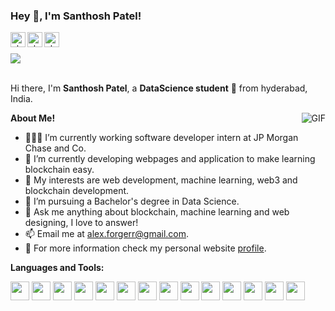 <!-- <h3 title="prof"> Hi there! 👋</h3> -->

<!--
- 🔭 I’m currently working on ...
- 🌱 I’m currently learning ...
- 👯 I’m looking to collaborate on ...
- 🤔 I’m looking for help with ...
- 💬 Ask me about ...
- 📫 How to reach me: ...
- 😄 Pronouns: ...
- ⚡ Fun fact: ...
-->
<h3 title="hehehe"> Hey 👋, I'm Santhosh Patel!</h3>

<a href="https://www.linkedin.com/in/santhosh-patel/">
  <img align="left" alt="alex's LinkdeIn" width="24px" src="https://cdn.jsdelivr.net/npm/simple-icons@v3/icons/linkedin.svg" />
</a>
<a href="https://www.codechef.com/users/santhosh_patel">
  <img align="left" alt="alex's Instagram" width="24px" src="https://cdn.jsdelivr.net/npm/simple-icons@v3/icons/codechef.svg" />
</a>
<a href="https://www.hackerrank.com/santhosh_patel">
  <img align="left" alt="alex's Instagram" width="24px" src="https://cdn.jsdelivr.net/npm/simple-icons@v3/icons/hackerrank.svg" />
</a>
<br>
<br>
<img src="https://komarev.com/ghpvc/?username=alex19578&color=blueviolet">
<br />
<br />

Hi there, I'm **Santhosh Patel**, a **DataScience student** 🚀 from hyderabad, India.
 <!-- Currently pursuing bachelors 3rd year in data science and learning blockchain, solidity and web3 technologies, and an Artificial Intelligence intern 👨🏽‍💼.  -->

  <img align="right" alt="GIF" src="https://i.pinimg.com/originals/e4/26/70/e426702edf874b181aced1e2fa5c6cde.gif" />

**About Me!**

- 👨🏽‍💻 I’m currently working software developer intern at JP Morgan Chase and Co.
- 🌱 I’m currently developing webpages and application to make learning blockchain easy. 
- 🤔 My interests are web development, machine learning, web3 and blockchain development.
- 💼 I’m pursuing a Bachelor's degree in Data Science.
- 💬 Ask me anything about blockchain, machine learning and web designing, I love to answer!
- 📫 Email me at [alex.forgerr@gmail.com](mailto:alex.forgerr@gmail.com).
- 📝 For more information check my personal website <a href="https://alex19578.netlify.app/"> profile</a>.


**Languages and Tools:**  


<code><img height="30" src="https://upload.wikimedia.org/wikipedia/commons/thumb/c/c3/Python-logo-notext.svg/172px-Python-logo-notext.svg.png?20220821155029"></code>
<code><img height="30" src="https://www.svgrepo.com/show/184143/java.svg"></code>
<code><img height="30" src="https://www.svgrepo.com/show/184138/linux.svg"></code>
<code><img height="30" src="https://img1.gratispng.com/20180720/bv/kisspng-javascript-logo-html-clip-art-javascript-logo-5b5188b13c2314.0304322315320700652463.jpg"></code>
<code><img height="30" src="https://soliditylang.org/images/SolBlueGradient.png"></code>
<code><img height="30" src="https://www.freepnglogos.com/uploads/logo-mysql-png/logo-mysql-mysql-logo-png-images-are-download-crazypng-21.png"></code>
<code><img height="30" src="https://cdn.pixabay.com/photo/2017/08/05/11/16/logo-2582748_640.png"></code>
<code><img height="30" src="https://w7.pngwing.com/pngs/4/808/png-transparent-css3-css3-logo-logo-language-programming-language-css-3d-icon.png"></code>
<code><img height="30" src="https://pixlok.com/wp-content/uploads/2021/05/flutter-logo-768x768.jpg"></code>
<code><img height="30" src="https://cdn-icons-png.flaticon.com/512/919/919825.png"></code>
<code><img height="30" src="https://e7.pngegg.com/pngimages/46/626/png-clipart-c-logo-the-c-programming-language-computer-icons-computer-programming-source-code-programming-miscellaneous-template.png"></code>
<code><img height="30" src="https://w7.pngwing.com/pngs/751/3/png-transparent-logo-php-html-others-text-trademark-logo-thumbnail.png"></code>
<code><img height="30" src="https://encrypted-tbn0.gstatic.com/images?q=tbn:ANd9GcReenaHW13DG0WIxuTpSsBc4h4WBYZE6YImSZkuP0JMiSlItWoR39lvgznbqoO58OnuCJg&usqp=CAU"></code>
<code><img height="30" src="https://icon2.cleanpng.com/20171220/dgw/letter-c-png-5a3a869353fec5.5541397315137849793441.jpg"></code>

